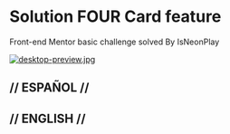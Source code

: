 # Solution FOUR Card feature
Front-end Mentor basic challenge solved By IsNeonPlay

[![desktop-preview.jpg](https://i.postimg.cc/Bv8TtVwk/desktop-preview.jpg)](https://postimg.cc/CZgBQm0s)

## // ESPAÑOL // 




## // ENGLISH // 
